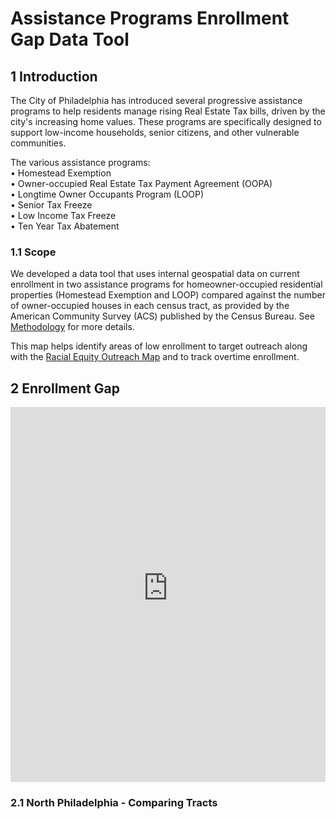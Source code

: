 # Assistance Programs Enrollment Gap Data Tool

## 1 Introduction

The City of Philadelphia has introduced several progressive assistance programs to help residents manage rising Real Estate Tax bills, driven by the city's increasing home values. These programs are specifically designed to support low-income households, senior citizens, and other vulnerable communities.   

The various assistance programs:  
•	Homestead Exemption  
•	Owner-occupied Real Estate Tax Payment Agreement (OOPA)  
•	Longtime Owner Occupants Program (LOOP)  
•	Senior Tax Freeze  
•	Low Income Tax Freeze  
•	Ten Year Tax Abatement  

### 1.1 Scope

We developed a data tool that uses internal geospatial data on current enrollment in two assistance programs for homeowner-occupied residential properties (Homestead Exemption and LOOP) compared against the number of owner-occupied houses in each census tract, as provided by the American Community Survey (ACS) published by the Census Bureau. See [Methodology]() for more details.

This map helps identify areas of low enrollment to target outreach along with the [Racial Equity Outreach Map](https://storymaps.arcgis.com/stories/43775b96f14848e5acc258b344921efa) and to track overtime enrollment. 

## 2 Enrollment Gap

<iframe
    src="https://data-and-research-phila-dept-of-revenue.github.io/enrollment-gaps/figs/enrollmentGap.html"
    width="100%"
    height="600"
    frameborder="0"
    scrolling="no">
</iframe>



### 2.1 North Philadelphia - Comparing Tracts



